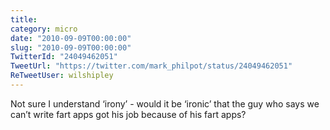 ```yaml
---
title: 
category: micro
date: "2010-09-09T00:00:00"
slug: "2010-09-09T00:00:00"
TwitterId: "24049462051"
TweetUrl: "https://twitter.com/mark_philpot/status/24049462051"
ReTweetUser: wilshipley
---
```


<i class="fa fa-retweet" aria-hidden="true"></i> Not sure I understand ‘irony’ -
would it be ‘ironic’ that the guy who says we can’t write fart apps got his job
because of his fart apps?
